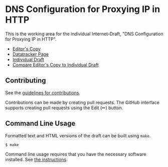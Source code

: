 # DNS Configuration for Proxying IP in HTTP

This is the working area for the individual Internet-Draft, "DNS Configuration for Proxying IP in HTTP".

* [Editor's Copy](https://DavidSchinazi.github.io/draft-schinazi-masque-connect-ip-dns/#go.draft-schinazi-masque-connect-ip-dns.html)
* [Datatracker Page](https://datatracker.ietf.org/doc/draft-schinazi-masque-connect-ip-dns)
* [Individual Draft](https://datatracker.ietf.org/doc/html/draft-schinazi-masque-connect-ip-dns)
* [Compare Editor's Copy to Individual Draft](https://DavidSchinazi.github.io/draft-schinazi-masque-connect-ip-dns/#go.draft-schinazi-masque-connect-ip-dns.diff)


## Contributing

See the
[guidelines for contributions](https://github.com/DavidSchinazi/draft-schinazi-masque-connect-ip-dns/blob/main/CONTRIBUTING.md).

Contributions can be made by creating pull requests.
The GitHub interface supports creating pull requests using the Edit (✏) button.


## Command Line Usage

Formatted text and HTML versions of the draft can be built using `make`.

```sh
$ make
```

Command line usage requires that you have the necessary software installed.  See
[the instructions](https://github.com/martinthomson/i-d-template/blob/main/doc/SETUP.md).

